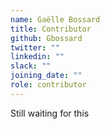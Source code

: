 ```yaml
---
name: Gaëlle Bossard
title: Contributor
github: Gbossard
twitter: ""
linkedin: ""
slack: ""
joining_date: ""
role: contributor
---
```


Still waiting for this
